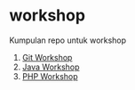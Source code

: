 # workshop
Kumpulan repo untuk workshop

1. [Git Workshop](https://github.com/muhtarudinsiregar/workshop-git)
2. [Java Workshop](https://github.com/muhtarudinsiregar/workshop-java)
3. [PHP Workshop](https://github.com/muhtarudinsiregar/workshop-array)
